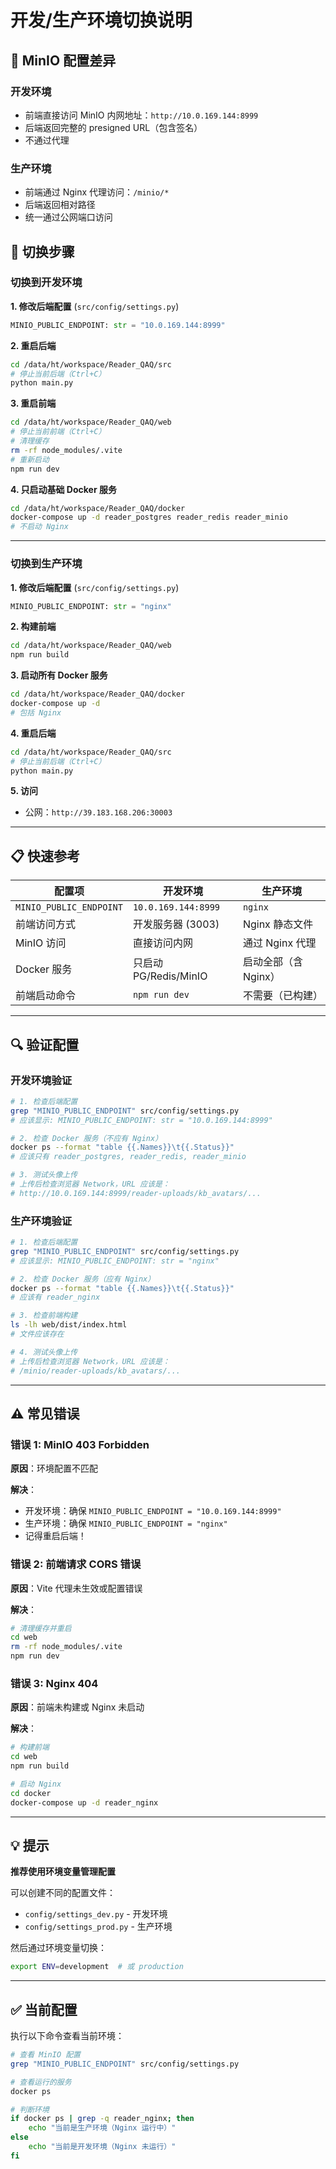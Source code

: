 # 开发/生产环境切换说明

## 🎯 MinIO 配置差异

### 开发环境
- 前端直接访问 MinIO 内网地址：`http://10.0.169.144:8999`
- 后端返回完整的 presigned URL（包含签名）
- 不通过代理

### 生产环境
- 前端通过 Nginx 代理访问：`/minio/*`
- 后端返回相对路径
- 统一通过公网端口访问

## 🔄 切换步骤

### 切换到开发环境

**1. 修改后端配置** (`src/config/settings.py`)
```python
MINIO_PUBLIC_ENDPOINT: str = "10.0.169.144:8999"
```

**2. 重启后端**
```bash
cd /data/ht/workspace/Reader_QAQ/src
# 停止当前后端（Ctrl+C）
python main.py
```

**3. 重启前端**
```bash
cd /data/ht/workspace/Reader_QAQ/web
# 停止当前前端（Ctrl+C）
# 清理缓存
rm -rf node_modules/.vite
# 重新启动
npm run dev
```

**4. 只启动基础 Docker 服务**
```bash
cd /data/ht/workspace/Reader_QAQ/docker
docker-compose up -d reader_postgres reader_redis reader_minio
# 不启动 Nginx
```

---

### 切换到生产环境

**1. 修改后端配置** (`src/config/settings.py`)
```python
MINIO_PUBLIC_ENDPOINT: str = "nginx"
```

**2. 构建前端**
```bash
cd /data/ht/workspace/Reader_QAQ/web
npm run build
```

**3. 启动所有 Docker 服务**
```bash
cd /data/ht/workspace/Reader_QAQ/docker
docker-compose up -d
# 包括 Nginx
```

**4. 重启后端**
```bash
cd /data/ht/workspace/Reader_QAQ/src
# 停止当前后端（Ctrl+C）
python main.py
```

**5. 访问**
- 公网：`http://39.183.168.206:30003`

---

## 📋 快速参考

| 配置项 | 开发环境 | 生产环境 |
|--------|---------|---------|
| `MINIO_PUBLIC_ENDPOINT` | `10.0.169.144:8999` | `nginx` |
| 前端访问方式 | 开发服务器 (3003) | Nginx 静态文件 |
| MinIO 访问 | 直接访问内网 | 通过 Nginx 代理 |
| Docker 服务 | 只启动 PG/Redis/MinIO | 启动全部（含 Nginx） |
| 前端启动命令 | `npm run dev` | 不需要（已构建） |

---

## 🔍 验证配置

### 开发环境验证
```bash
# 1. 检查后端配置
grep "MINIO_PUBLIC_ENDPOINT" src/config/settings.py
# 应该显示: MINIO_PUBLIC_ENDPOINT: str = "10.0.169.144:8999"

# 2. 检查 Docker 服务（不应有 Nginx）
docker ps --format "table {{.Names}}\t{{.Status}}"
# 应该只有 reader_postgres, reader_redis, reader_minio

# 3. 测试头像上传
# 上传后检查浏览器 Network，URL 应该是：
# http://10.0.169.144:8999/reader-uploads/kb_avatars/...
```

### 生产环境验证
```bash
# 1. 检查后端配置
grep "MINIO_PUBLIC_ENDPOINT" src/config/settings.py
# 应该显示: MINIO_PUBLIC_ENDPOINT: str = "nginx"

# 2. 检查 Docker 服务（应有 Nginx）
docker ps --format "table {{.Names}}\t{{.Status}}"
# 应该有 reader_nginx

# 3. 检查前端构建
ls -lh web/dist/index.html
# 文件应该存在

# 4. 测试头像上传
# 上传后检查浏览器 Network，URL 应该是：
# /minio/reader-uploads/kb_avatars/...
```

---

## ⚠️ 常见错误

### 错误 1: MinIO 403 Forbidden

**原因**：环境配置不匹配

**解决**：
- 开发环境：确保 `MINIO_PUBLIC_ENDPOINT = "10.0.169.144:8999"`
- 生产环境：确保 `MINIO_PUBLIC_ENDPOINT = "nginx"`
- 记得重启后端！

### 错误 2: 前端请求 CORS 错误

**原因**：Vite 代理未生效或配置错误

**解决**：
```bash
# 清理缓存并重启
cd web
rm -rf node_modules/.vite
npm run dev
```

### 错误 3: Nginx 404

**原因**：前端未构建或 Nginx 未启动

**解决**：
```bash
# 构建前端
cd web
npm run build

# 启动 Nginx
cd docker
docker-compose up -d reader_nginx
```

---

## 💡 提示

**推荐使用环境变量管理配置**

可以创建不同的配置文件：
- `config/settings_dev.py` - 开发环境
- `config/settings_prod.py` - 生产环境

然后通过环境变量切换：
```bash
export ENV=development  # 或 production
```

---

## ✅ 当前配置

执行以下命令查看当前环境：

```bash
# 查看 MinIO 配置
grep "MINIO_PUBLIC_ENDPOINT" src/config/settings.py

# 查看运行的服务
docker ps

# 判断环境
if docker ps | grep -q reader_nginx; then
    echo "当前是生产环境（Nginx 运行中）"
else
    echo "当前是开发环境（Nginx 未运行）"
fi
```

